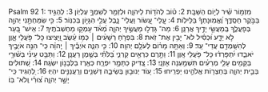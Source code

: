 Psalm 92
1: מִזְמ֥וֹר שִׁ֗יר לְי֣וֹם הַשַּׁבָּֽת׃
2: ט֗וֹב לְהֹד֥וֹת לַיהוָ֑ה וּלְזַמֵּ֖ר לְשִׁמְךָ֣ עֶלְיֽוֹן׃
3: לְהַגִּ֣יד בַּבֹּ֣קֶר חַסְֽדֶּ֑ךָ וֶ֝אֱמֽוּנָתְךָ֗ בַּלֵּילֽוֹת׃
4: עֲֽלֵי־ עָ֭שׂוֹר וַעֲלֵי־ נָ֑בֶל עֲלֵ֖י הִגָּי֣וֹן בְּכִנּֽוֹר׃
5: כִּ֤י שִׂמַּחְתַּ֣נִי יְהוָ֣ה בְּפָעֳלֶ֑ךָ בְּֽמַעֲשֵׂ֖י יָדֶ֣יךָ אֲרַנֵּֽן׃
6: מַה־ גָּדְל֣וּ מַעֲשֶׂ֣יךָ יְהוָ֑ה מְ֝אֹ֗ד עָמְק֥וּ מַחְשְׁבֹתֶֽיךָ׃
7: אִֽישׁ־ בַּ֭עַר לֹ֣א יֵדָ֑ע וּ֝כְסִ֗יל לֹא־ יָבִ֥ין אֶת־ זֹֽאת׃
8: בִּפְרֹ֤חַ רְשָׁעִ֨ים ׀ כְּמ֥וֹ עֵ֗שֶׂב וַ֭יָּצִיצוּ כָּל־ פֹּ֣עֲלֵי אָ֑וֶן לְהִשָּֽׁמְדָ֥ם עֲדֵי־ עַֽד׃
9: וְאַתָּ֥ה מָר֗וֹם לְעֹלָ֥ם יְהוָֽה׃
10: כִּ֤י הִנֵּ֪ה אֹיְבֶ֡יךָ ׀ יְֽהוָ֗ה כִּֽי־ הִנֵּ֣ה אֹיְבֶ֣יךָ יֹאבֵ֑דוּ יִ֝תְפָּרְד֗וּ כָּל־ פֹּ֥עֲלֵי אָֽוֶן׃
11: וַתָּ֣רֶם כִּרְאֵ֣ים קַרְנִ֑י בַּ֝לֹּתִ֗י בְּשֶׁ֣מֶן רַעֲנָֽן׃
12: וַתַּבֵּ֥ט עֵינִ֗י בְּשׁ֫וּרָ֥י בַּקָּמִ֖ים עָלַ֥י מְרֵעִ֗ים תִּשְׁמַ֥עְנָה אָזְנָֽי׃
13: צַ֭דִּיק כַּתָּמָ֣ר יִפְרָ֑ח כְּאֶ֖רֶז בַּלְּבָנ֣וֹן יִשְׂגֶּֽה׃
14: שְׁ֭תוּלִים בְּבֵ֣ית יְהוָ֑ה בְּחַצְר֖וֹת אֱלֹהֵ֣ינוּ יַפְרִֽיחוּ׃
15: ע֭וֹד יְנוּב֣וּן בְּשֵׂיבָ֑ה דְּשֵׁנִ֖ים וְרַֽעֲנַנִּ֣ים יִהְיֽוּ׃
16: לְ֭הַגִּיד כִּֽי־ יָשָׁ֣ר יְהוָ֑ה צ֝וּרִ֗י וְֽלֹא־ בּֽוֹ׃